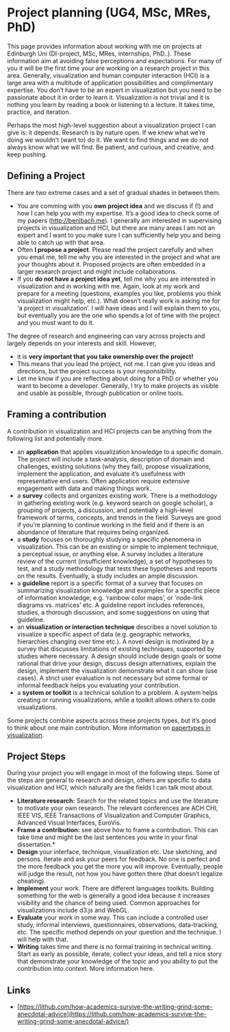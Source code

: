 # Project planning (UG4, MSc, MRes, PhD)

This page provides information about working with me on projects at Edinburgh Uni (DI-project, MSc, MRes, internships, PhD..). These information aim at avoiding false perceptions and expectations. For many of you it will be the first time your are working on a research project in this area. Generally, visualization and human computer interaction (HCI) is a large area with a multitude of application possibilities and complimentary expertise. You don’t have to be an expert in visualization but you need to be passionate about it in order to learn it. Visualization is not trivial and it is nothing you learn by reading a book or listening to a lecture. It takes time, practice, and iteration.

Perhaps the most high-level suggestion about a visualization project I can give is: it depends. Research is by nature open. If we knew what we’re doing we wouldn’t (want to) do it. We want to find things and we do not always know what we will find. Be patient, and curious, and creative, and keep pushing.


## Defining a Project

There are two extreme cases and a set of gradual shades in between them.

* You are comming with you **own project idea** and we discuss if (!) and how I can help you with my expertise. It’s a good idea to check some of my papers (http://benjbach.me). I generally am interested in supervising projects in visualization and HCI, but there are many areas I am not an expert and I want to you make sure I can sufficiently help you and being able to catch up with that area.
* Often **I propose a project**. Please read the project carefully and when you email me, tell me why you are interested in the project and what are your thoughts about it. Proposed projects are often embedded in a larger research project and might include collaborations.
* If you **do not have a project idea yet**, tell me why you are interested in visualization and in working with me. Again, look at my work and prepare for a meeting (questions, examples you like, problems you think visualization might help, etc.). What doesn’t really work is asking me for ‘a project in visualization’. I will have ideas and I will explain them to you, but eventually you are the one who spends a lot of time with the project and you must want to do it.

The degree of research and engineering can vary across projects and largely depends on your interests and skill. However,
* it is **very important that you take ownership over the project!**
* This means that you lead the project, not me. I can give you ideas and directions, but the project success is your responsibility.
* Let me know if you are reflecting about doing for a PhD or whether you want to become a developer. Generally, I try to make projects as visible and usable as possible, through publication or online tools.

## Framing a contribution
A contribution in visualization and HCI projects can be anything from the following list and potentially more.
* an **application** that applies visualization knowledge to a specific domain. The project will include a task-analysis, description of domain and challenges, existing solutions (why they fail), propose visualizations, implement the application, and evaluate it’s usefulness with representative end users. Often application require extensive engagement with data and making things work.
* a **survey** collects and organizes existing work. There is a methodology in gathering existing work (e.g. keyword search on google scholar), a grouping of projects, a discussion, and potentially a high-level framework of terms, concepts, and trends in the field. Surveys are good if you’re planning to continue working in the field and if there is an abundance of literature that requires being organized.
* a **study** focuses on thoroughly studying a specific phenomena in visualization. This can be an existing or simple to implement technique, a perceptual issue, or anything else. A survey includes a literature review of the current (insufficient knowledge), a set of hypotheses to test, and a study methodology that tests these hypotheses and reports on the results. Eventually, a study includes an ample discussion.
* a **guideline** report is a specific format of a survey that focuses on summarizing visualization knowledge and examples for a specific piece of information knowledge; e.g. ‘rainbow color maps’, or ‘node-link diagrams vs. matrices’ etc. A guideline report includes references, studies, a thorough discussion, and some suggestions on using that guideline.
* an **visualization or interaction technique** describes a novel solution to visualize a specific aspect of data (e.g. geographic networks, hierarchies changing over time etc.). A novel design is motivated by a survey that discusses limitations of existing techniques, supported by studies where necessary. A design should include design goals or some rational that drive your design, discuss design alternatives, explain the design, implement the visualization demonstrate what it can show (use cases). A strict user evaluation is not necessary but some formal or informal feedback helps you evaluating your contribution.
* a **system or toolkit** is a technical solution to a problem. A system helps creating or running visualizations, while a toolkit allows others to code visualizations.

Some projects combine aspects across these projects types, but it’s good to think about one main contribution.
More information on [papertypes in visualization](http://ieeevis.org/year/2018/info/call-participation/infovis-paper-types#papertypes).

## Project Steps
During your project you will engage in most of the following steps. Some of the steps are general to research and design, others are specific to data visualization and HCI, which naturally are the fields I can talk most about.
* **Literature research:** Search for the related topics and use the literature to motivate your own research. The relevant conferences are ACH CHI, IEEE VIS, IEEE Transactions of Visualization and Computer Graphics, Advanced Visual Interfaces, EuroVis.
* **Frame a contribution:** see above how to frame a contribution. This can take time and might be the last sentences you write in your final dissertation.*
* **Design** your interface, technique, visualization etc. Use sketching, and persons. Iterate and ask your peers for feedback. No one is perfect and the more feedback you get the more you will improve. Eventually, people will judge the result, not how you have gotten there (that doesn’t legalize cheating).
* **Implement** your work. There are different languages toolkits. Building something for the web is generally a good idea because it increases visibility and the chance of being used. Common approaches for visualizations include d3.js and WebGL.
* **Evaluate** your work in some way. This can include a controlled user study, informal interviews, questionnaires, observations, data-tracking, etc. The specific method depends on your question and the technique. I will help with that.
* **Writing** takes time and there is no formal training in technical writing. Start as early as possible, iterate, collect your ideas, and tell a nice story that demonstrate your knowledge of the topic and you ability to put the contribution into context. More information here.


## Links

* [https://lithub.com/how-academics-survive-the-writing-grind-some-anecdotal-advice](https://lithub.com/how-academics-survive-the-writing-grind-some-anecdotal-advice/)
